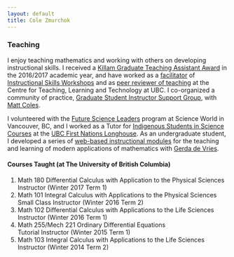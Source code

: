 ```yaml
---
layout: default
title: Cole Zmurchok
---
```


### Teaching

I enjoy teaching mathematics and working with others on developing instructional skills. I received a [Killam Graduate Teaching Assistant Award] in the 2016/2017 academic year, and have  worked as a [facilitator] of [Instructional Skills Workshops] and as [peer reviewer of teaching] at the Centre for Teaching, Learning and Technology at UBC. I co-organized a community of practice, <a href="GSISG/GSISG.html">Graduate Student Instructor Support Group</a>, with <a href="http://www.math.ubc.ca/~colesmp">Matt Coles</a>.

I volunteered with the [Future Science Leaders] program at Science World in Vancouver, BC, and I worked as a Tutor for [Indigenous Students in Science Courses] at the [UBC First Nations Longhouse]. As an undergraduate student, I developed a series of [web-based instructional modules] for the teaching and learning of modern applications of mathematics with [Gerda de Vries].

[Indigenous Students in Science Courses]:https://science.ubc.ca/students/advising/aboriginal
[UBC First Nations Longhouse]:http://aboriginal.ubc.ca/
[facilitator]:http://blogs.ubc.ca/gradteam/grad-facilitator-team-alumni/
[Instructional Skills Workshops]:http://blogs.ubc.ca/gradteam/isw/
[peer reviewer of teaching]:https://ctlt.ubc.ca/programs/all-our-programs/graduate-formative-peer-review/peer-review-of-teaching-for-graduate-students/
[Future Science Leaders]:https://www.futurescienceleaders.com/
[web-based instructional modules]:http://www.math.ualberta.ca/~devries/crystal/
[Gerda de Vries]:https://www.ualberta.ca/science/about-us/contact-us/faculty-directory/gerda-de-vries
<!-- [here]:bee/index.html -->
[Killam Graduate Teaching Assistant Award]:https://academic.ubc.ca/awards-funding/award-winners/killam-teaching-service-winners


#### Courses Taught (at The University of British Columbia)

1. Math 180 Differential Calculus with Application to the Physical Sciences<br>Instructor (Winter 2017 Term 1)
4.  Math 101 Integral Calculus with Applications to the Physical Sciences<br> Small Class Instructor (Winter 2016 Term 2)
5. Math 102 Differential Calculus with Applications to the Life Sciences<br> Instructor (Winter 2016 Term 1)
6. Math 255/Mech 221 Ordinary Differential Equations<br/> Tutorial Instructor (Winter 2015 Term 1)
7. Math 103 Integral Calculus with Applications to the Life Sciences<br/> Instructor (Winter 2014 Term 2)
